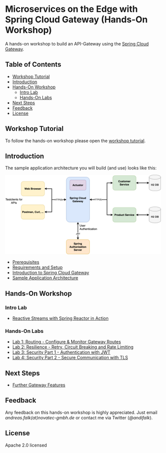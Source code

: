 # Microservices on the Edge with Spring Cloud Gateway (Hands-On Workshop)

A hands-on workshop to build an API-Gateway using the [Spring Cloud Gateway](https://spring.io/projects/spring-cloud-gateway).

## Table of Contents

* [Workshop Tutorial](#workshop-tutorial)
* [Introduction](introduction)
* [Hands-On Workshop](#hands-on-workshop)
  * [Intro Lab](#intro-lab)
  * [Hands-On Labs](#hands-on-labs)
* [Next Steps](#next-steps) 
* [Feedback](#feedback)
* [License](#license)

## Workshop Tutorial

To follow the hands-on workshop please open the [workshop tutorial](https://andifalk.gitbook.io/spring-cloud-gateway-workshop/).

## Introduction

The sample application architecture you will build (and use) looks like this:

![Architecture](architecture/images/architecture.png)

* [Prerequisites](prerequisites/README.md)
* [Requirements and Setup](setup/README.md)
* [Introduction to Spring Cloud Gateway](introduction/README.md)
* [Sample Application Architecture](architecture/README.md)

## Hands-On Workshop

### Intro Lab

* [Reactive Streams with Spring Reactor in Action](reactive-playground/README.md)

### Hands-On Labs

* [Lab 1: Routing - Configure & Monitor Gateway Routes](lab1/README.md)
* [Lab 2: Resilience - Retry, Circuit Breaking and Rate Limiting](lab2/README.md)
* [Lab 3: Security Part 1 - Authentication with JWT](lab3/README.md)
* [Lab 4: Security Part 2 - Secure Communication with TLS](lab4/README.md)

## Next Steps

* [Further Gateway Features](next-steps/README.md)

## Feedback

Any feedback on this hands-on workshop is highly appreciated.
Just email _andreas.falk(at)novatec-gmbh.de_ or contact me via Twitter (_@andifalk_).

## License

Apache 2.0 licensed

[1]:http://www.apache.org/licenses/LICENSE-2.0.txt
